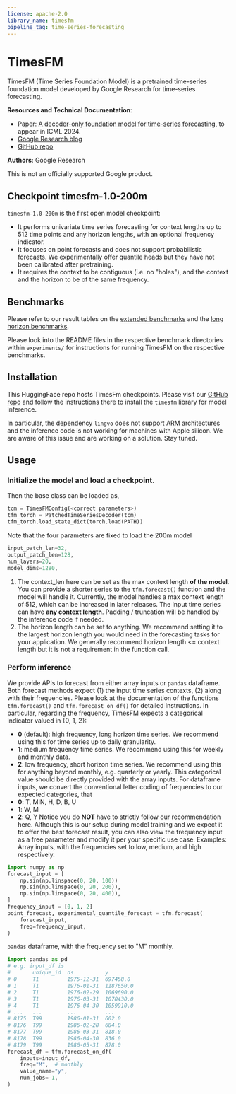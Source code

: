 ```yaml
---
license: apache-2.0
library_name: timesfm
pipeline_tag: time-series-forecasting
---
```

# TimesFM

TimesFM (Time Series Foundation Model) is a pretrained time-series foundation model developed by Google Research for time-series forecasting.

**Resources and Technical Documentation**:

* Paper: [A decoder-only foundation model for time-series forecasting](https://arxiv.org/abs/2310.10688), to appear in ICML 2024.
* [Google Research blog](https://research.google/blog/a-decoder-only-foundation-model-for-time-series-forecasting/)
* [GitHub repo](https://github.com/google-research/timesfm)

**Authors**: Google Research

This is not an officially supported Google product.

## Checkpoint timesfm-1.0-200m

`timesfm-1.0-200m` is the first open model checkpoint:

- It performs univariate time series forecasting for context lengths up to 512 time points and any horizon lengths, with an optional frequency indicator.
- It focuses on point forecasts and does not support probabilistic forecasts. We experimentally offer quantile heads but they have not been calibrated after pretraining.
- It requires the context to be contiguous (i.e. no "holes"), and the context and the horizon to be of the same frequency.

## Benchmarks

Please refer to our result tables on the [extended benchmarks](https://github.com/google-research/timesfm/blob/master/experiments/extended_benchmarks/tfm_results.png) and the [long horizon benchmarks](https://github.com/google-research/timesfm/blob/master/experiments/long_horizon_benchmarks/tfm_long_horizon.png).

Please look into the README files in the respective benchmark directories within `experiments/` for instructions for running TimesFM on the respective benchmarks.

## Installation

This HuggingFace repo hosts TimesFm checkpoints. Please visit our [GitHub repo](https://github.com/google-research/timesfm) and follow the instructions there to install the `timesfm` library for model inference.

In particular, the dependency `lingvo` does not support ARM architectures and the inference code is not working for machines with Apple silicon. We are aware of this issue and are working on a solution. Stay tuned.

## Usage 

### Initialize the model and load a checkpoint.
Then the base class can be loaded as,

```python
tcm = TimesFMConfig(<correct parameters>)
tfm_torch = PatchedTimeSeriesDecoder(tcm)
tfm_torch.load_state_dict(torch.load(PATH))
```

Note that the four parameters are fixed to load the 200m model

```python
input_patch_len=32,
output_patch_len=128,
num_layers=20,
model_dims=1280,
```

1. The context_len here can be set as the max context length **of the model**. You can provide a shorter series to the `tfm.forecast()` function and the model will handle it. Currently, the model handles a max context length of 512, which can be increased in later releases. The input time series can have **any context length**. Padding / truncation will be handled by the inference code if needed.
2. The horizon length can be set to anything. We recommend setting it to the largest horizon length you would need in the forecasting tasks for your application. We generally recommend horizon length <= context length but it is not a requirement in the function call.
### Perform inference
We provide APIs to forecast from either array inputs or `pandas` dataframe. Both forecast methods expect (1) the input time series contexts, (2) along with their frequencies. Please look at the documentation of the functions `tfm.forecast()` and `tfm.forecast_on_df()` for detailed instructions.
In particular, regarding the frequency, TimesFM expects a categorical indicator valued in {0, 1, 2}:
- **0** (default): high frequency, long horizon time series. We recommend using this for time series up to daily granularity.
- **1**: medium frequency time series. We recommend using this for weekly and monthly data.
- **2**: low frequency, short horizon time series. We recommend using this for anything beyond monthly, e.g. quarterly or yearly.
This categorical value should be directly provided with the array inputs. For dataframe inputs, we convert the conventional letter coding of frequencies to our expected categories, that
- **0**: T, MIN, H, D, B, U
- **1**: W, M
- **2**: Q, Y
Notice you do **NOT** have to strictly follow our recommendation here. Although this is our setup during model training and we expect it to offer the best forecast result, you can also view the frequency input as a free parameter and modify it per your specific use case.
Examples:
Array inputs, with the frequencies set to low, medium, and high respectively.
```python
import numpy as np
forecast_input = [
    np.sin(np.linspace(0, 20, 100))
    np.sin(np.linspace(0, 20, 200)),
    np.sin(np.linspace(0, 20, 400)),
]
frequency_input = [0, 1, 2]
point_forecast, experimental_quantile_forecast = tfm.forecast(
    forecast_input,
    freq=frequency_input,
)
```
`pandas` dataframe, with the frequency set to "M" monthly.

```python
import pandas as pd
# e.g. input_df is
#       unique_id  ds          y
# 0     T1         1975-12-31  697458.0
# 1     T1         1976-01-31  1187650.0
# 2     T1         1976-02-29  1069690.0
# 3     T1         1976-03-31  1078430.0
# 4     T1         1976-04-30  1059910.0
# ...   ...        ...         ...
# 8175  T99        1986-01-31  602.0
# 8176  T99        1986-02-28  684.0
# 8177  T99        1986-03-31  818.0
# 8178  T99        1986-04-30  836.0
# 8179  T99        1986-05-31  878.0
forecast_df = tfm.forecast_on_df(
    inputs=input_df,
    freq="M",  # monthly
    value_name="y",
    num_jobs=-1,
)
```